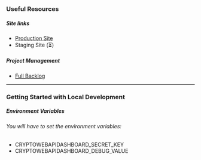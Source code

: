 ### Useful Resources

##### Site links
- [Production Site](https://cryptowebappdashboard.herokuapp.com)
- Staging Site (⏳)

##### Project Management
- [Full Backlog](https://trello.com/b/053PXYG4/crypto-dashboard)

---

### Getting Started with Local Development

##### Environment Variables

###### You will have to set the environment variables:
- CRYPTOWEBAPIDASHBOARD_SECRET_KEY
- CRYPTOWEBAPIDASHBOARD_DEBUG_VALUE


